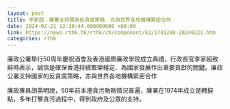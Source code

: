 ```yaml
---
layout: post
title: 李家超：廉署支持國家反貪腐策略　亦與世界各地機構緊密合作
date: 2024-02-21 12:30:44.000000000 +08:00
link: https://news.rthk.hk/rthk/ch/component/k2/1741208-20240221.htm
categories: rthk
---
```


廉政公署舉行50周年慶祝酒會及香港國際廉政學院成立典禮，行政長官李家超致辭時表示，誠信是確保香港持續繁榮穩定、為國家發展作出重要貢獻的關鍵。廉政公署支持國家的反貪腐策略，亦與世界各地機構緊密合作

廉政專員胡英明說，50年前本港貪污賄賂情況普遍，廉署在1974年成立是轉捩點，多年打擊貪污過程中，得到政府及公眾的支持。
